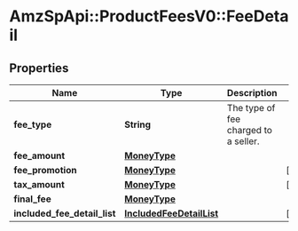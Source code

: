 # AmzSpApi::ProductFeesV0::FeeDetail

## Properties
Name | Type | Description | Notes
------------ | ------------- | ------------- | -------------
**fee_type** | **String** | The type of fee charged to a seller. | 
**fee_amount** | [**MoneyType**](MoneyType.md) |  | 
**fee_promotion** | [**MoneyType**](MoneyType.md) |  | [optional] 
**tax_amount** | [**MoneyType**](MoneyType.md) |  | [optional] 
**final_fee** | [**MoneyType**](MoneyType.md) |  | 
**included_fee_detail_list** | [**IncludedFeeDetailList**](IncludedFeeDetailList.md) |  | [optional] 


